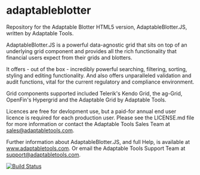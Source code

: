 # adaptableblotter
Repository for the Adaptable Blotter HTML5 version, AdaptableBlotter.JS, written by Adaptable Tools.

AdaptableBlotter.JS is a powerful data-agnostic grid that sits on top of an underlying grid component and provides all the rich functionality that financial users expect from their grids and blotters.

It offers - out of the box - incredibly powerful searching, filtering, sorting, styling and editing functionality. And also offers unparalleled validation and audit functions, vital for the current regulatory and compliance environment.

Grid components supported included Telerik's Kendo Grid, the ag-Grid, OpenFin's Hypergrid and the Adaptable Grid by Adaptable Tools.

Licences are free for devlopment use, but a paid-for annual end user licence is required for each production user.  Please see the LICENSE.md file for more information or contact the Adaptable Tools Sales Team at sales@adaptabletools.com.

Further information about AdaptableBlotter.JS, and full Help, is available at www.adaptabletools.com.  Or email the Adaptable Tools Support Team at support@adaptabletools.com.

[![Build Status](https://travis-ci.org/jonathannaim/adaptableblotter.svg?branch=master)](https://travis-ci.org/jonathannaim/adaptableblotter)

